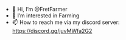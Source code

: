 - 👋 Hi, I’m @FretFarmer
- 👀 I’m interested in Farming
- 📫 How to reach me via my discord server: https://discord.gg/juvMWfa2G2
